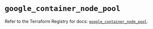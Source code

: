 # `google_container_node_pool`

Refer to the Terraform Registry for docs: [`google_container_node_pool`](https://registry.terraform.io/providers/hashicorp/google/6.25.0/docs/resources/container_node_pool).
